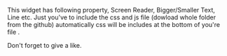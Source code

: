 This widget has following property, Screen Reader, Bigger/Smaller Text, Line etc.
Just you've to include the css and js file (dowload whole folder from the github)  automatically css will be includes at the bottom of you're file .

Don't forget to give a like.
